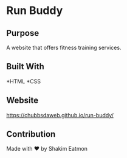 # Run Buddy

## Purpose 
A website that offers fitness training services.


## Built With
*HTML
*CSS


## Website 
https://chubbsdaweb.github.io/run-buddy/

## Contribution 
Made with ❤️ by Shakim Eatmon
